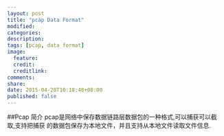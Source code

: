 ```yaml
---
layout: post
title: "pcap Data Format"
modified:
categories: 
description:
tags: [pcap, data format]
image:
  feature:
  credit:
  creditlink:
comments:
share:
date: 2015-04-28T10:18:48+08:00
published: false
---
```


##Pcap 简介
pcap是网络中保存数据链路层数据包的一种格式,可以捕获可以截取,支持把捕获
的数据包保存为本地文件，并且支持从本地文件读取文件信息.




